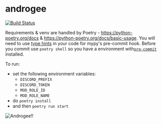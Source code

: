 # androgee
[![Build Status](https://travis-ci.com/Egeeio/androgee.svg?branch=main)](https://travis-ci.com/Egeeio/androgee)

Requirements & venv are handled by Poetry - https://python-poetry.org/docs & https://python-poetry.org/docs/basic-usage.
You will need to use [type hints](https://www.python.org/dev/peps/pep-0484/) in your code for mypy's pre-commit hook. Before you commit use `poetry shell` so you have a environment with[`pre-commit`](https://pre-commit.com) installed.

To run:
* set the following environment variables:
    - `DISCORD_PREFIX`
    - `DISCORD_TOKEN`
    - `MOD_ROLE_ID`
    - `MOD_ROLE_NAME`
* do `poetry install`
* and then `poetry run start`

![Androgee!!](.github/Androgee_-_Reference_Sheet.jpg)
